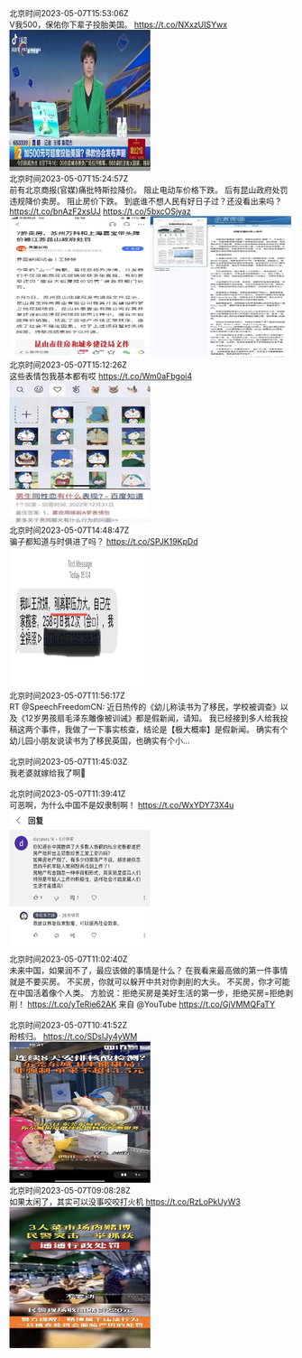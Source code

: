 北京时间2023-05-07T15:53:06Z<br>V我500，保佑你下辈子投胎美国。
 https://t.co/NXxzUISYwx<br><img src='/temp/2023/1655118546748469249_0.jpg' width='250' height='250'><br>北京时间2023-05-07T15:24:57Z<br>前有北京商报(官媒)痛批特斯拉降价。
阻止电动车价格下跌。
后有昆山政府处罚违规降价卖房。
阻止房价下跌。
到底谁不想人民有好日子过？还没看出来吗？ https://t.co/bnAzF2xsUJ https://t.co/5bxcOSjyaz<br><img src='/temp/2023/1655111460069187585_0.jpg' width='250' height='250'><img src='/temp/2023/1655111460069187585_1.jpg' width='250' height='250'><br>北京时间2023-05-07T15:12:26Z<br>这些表情包我基本都有哎 https://t.co/Wm0aFbgoi4<br><img src='/temp/2023/1655108311602311168_0.jpg' width='250' height='250'><br>北京时间2023-05-07T14:48:47Z<br>骗子都知道与时俱进了吗？ https://t.co/SPJK19KpDd<br><img src='/temp/2023/1655102357850701824_0.jpg' width='250' height='250'><br>北京时间2023-05-07T11:56:17Z<br>RT @SpeechFreedomCN: 近日热传的《幼儿称读书为了移民，学校被调查》以及《12岁男孩扇毛泽东雕像被训诫》都是假新闻，请知。
我已经接到多人给我投稿这两个事件，我做了一下事实核查，结论是【极大概率】是假新闻。
确实有个幼儿园小朋友说读书为了移民英国，也确实有个小…<br><br>北京时间2023-05-07T11:45:03Z<br>我老婆就嫁给我了啊🤪<br><br>北京时间2023-05-07T11:39:41Z<br>可恶啊，为什么中国不是奴隶制啊！ https://t.co/WxYDY73X4u<br><img src='/temp/2023/1655054769051033600_0.jpg' width='250' height='250'><br>北京时间2023-05-07T11:02:40Z<br>未来中国，如果润不了，最应该做的事情是什么？
在我看来最高做的第一件事情就是不要买房。
不买房，你就可以躲开中共对你剥削的大头。
不买房，你才可能在中国活着像个人类。
方脸说：拒绝买房是美好生活的第一步，拒绝买房=拒绝剥削！ https://t.co/yTeRie62AK 来自 @YouTube https://t.co/GjVMMQFaTY<br><br>北京时间2023-05-07T10:41:52Z<br>盼核归。 https://t.co/SDslJy4yWM<br><img src='/temp/2023/1655040219568300033_0.jpg' width='250' height='250'><br>北京时间2023-05-07T09:08:28Z<br>如果太闲了，其实可以没事咬咬打火机 https://t.co/RzLoPkUyW3<br><img src='/temp/2023/1655016717414977536_0.jpg' width='250' height='250'><br>